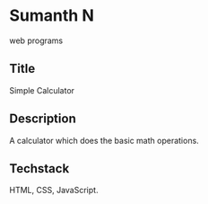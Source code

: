 # Sumanth N
web programs

## Title
Simple Calculator

## Description
A calculator which does the basic math operations. 

## Techstack
HTML, CSS, JavaScript.
